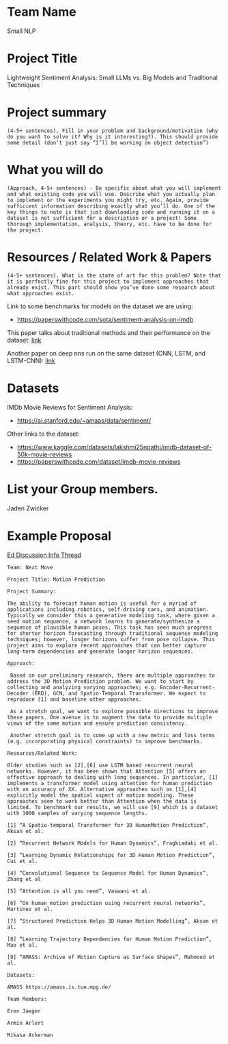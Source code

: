 # Team Name
Small NLP

# Project Title
Lightweight Sentiment Analysis: Small LLMs vs. Big Models and Traditional Techniques

# Project summary
```
(4-5+ sentences). Fill in your problem and background/motivation (why do you want to solve it? Why is it interesting?). This should provide some detail (don’t just say “I’ll be working on object detection”)
```




# What you will do 
``` 
(Approach, 4-5+ sentences) - Be specific about what you will implement and what existing code you will use. Describe what you actually plan to implement or the experiments you might try, etc. Again, provide sufficient information describing exactly what you’ll do. One of the key things to note is that just downloading code and running it on a dataset is not sufficient for a description or a project! Some thorough implementation, analysis, theory, etc. have to be done for the project.
```




# Resources / Related Work & Papers 
``` 
(4-5+ sentences). What is the state of art for this problem? Note that it is perfectly fine for this project to implement approaches that already exist. This part should show you’ve done some research about what approaches exist.
```

Link to some benchmarks for models on the dataset we are using: 
* https://paperswithcode.com/sota/sentiment-analysis-on-imdb

This paper talks about traditional methods and their performance on the dataset: [link](../documentation/Analyzing_Sentiment_using_IMDb_Dataset.pdf)

Another paper on deep nns run on the same dataset (CNN, LSTM, and LSTM-CNN): [link](../documentation/Performance_Analysis_of_Different_Neural_Networks_for_Sentiment_Analysis_on_IMDb_Movie_Reviews.pdf)




# Datasets 
IMDb Movie Reviews for Sentiment Analysis:
* https://ai.stanford.edu/~amaas/data/sentiment/

Other links to the dataset:
* https://www.kaggle.com/datasets/lakshmi25npathi/imdb-dataset-of-50k-movie-reviews 
* https://paperswithcode.com/dataset/imdb-movie-reviews

# List your Group members.
Jaden Zwicker




# Example Proposal
[Ed Discussion Info Thread](https://edstem.org/us/courses/60909/discussion/5248321)


```
Team: Next Move

Project Title: Motion Prediction

Project Summary: 

The ability to forecast human motion is useful for a myriad of applications including robotics, self-driving cars, and animation. Typically we consider this a generative modeling task, where given a seed motion sequence, a network learns to generate/synthesize a sequence of plausible human poses. This task has seen much progress for shorter horizon forecasting through traditional sequence modeling techniques; however, longer horizons suffer from pose collapse. This project aims to explore recent approaches that can better capture long-term dependencies and generate longer horizon sequences.

Approach:

 Based on our preliminary research, there are multiple approaches to address the 3D Motion Prediction problem. We want to start by collecting and analyzing varying approaches; e.g. Encoder-Recurrent-Decoder (ERD), GCN, and Spatio-Temporal Transformer. We expect to reproduce [1] and baseline other approaches.

 As a stretch goal, we want to explore possible directions to improve these papers. One avenue is to augment the data to provide multiple views of the same motion and ensure prediction consistency.

 Another stretch goal is to come up with a new metric and loss terms (e.g. incorporating physical constraints) to improve benchmarks.

Resources/Related Work:

Older studies such as [2],[6] use LSTM based recurrent neural networks. However, it has been shown that Attention [5] offers an effective approach to dealing with long sequences. In particular, [1] implements a transformer model using attention for human prediction with an accuracy of XX. Alternative approaches such as [1],[4] explicitly model the spatial aspect of motion modeling. These approaches seem to work better than Attention when the data is limited. To benchmark our results, we will use [9] which is a dataset with 1000 samples of varying sequence lengths.

[1] “A Spatio-temporal Transformer for 3D HumanMotion Prediction”, Aksan et al.

[2] “Recurrent Network Models for Human Dynamics”, Fragkiadaki et al.

[3] “Learning Dynamic Relationships for 3D Human Motion Prediction”, Cui et al.

[4] “Convolutional Sequence to Sequence Model for Human Dynamics”, Zhang et al

[5] “Attention is all you need”, Vaswani et al.

[6] “On human motion prediction using recurrent neural networks”, Martinez et al.

[7] “Structured Prediction Helps 3D Human Motion Modelling”, Aksan et al.

[8] “Learning Trajectory Dependencies for Human Motion Prediction”, Mao et al.

[9] “AMASS: Archive of Motion Capture as Surface Shapes”, Mahmood et al.

Datasets:

AMASS https://amass.is.tue.mpg.de/

Team Members:

Eren Jaeger

Armin Arlert

Mikasa Ackerman
```
